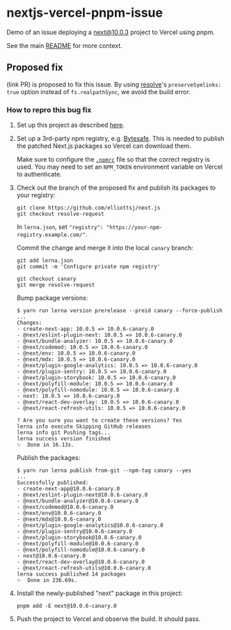 # nextjs-vercel-pnpm-issue

Demo of an issue deploying a next@10.0.3 project to Vercel using pnpm.

See the main [README](https://github.com/elliottsj/nextjs-vercel-pnpm-issue/blob/master/README.md) for more context.

## Proposed fix

(link PR) is proposed to fix this issue. By using [resolve](https://github.com/browserify/resolve)'s `preserveSymlinks: true` option instead of `fs.realpathSync`, we avoid the build error.

### How to repro this bug fix

1. Set up this project as described [here](https://github.com/elliottsj/nextjs-vercel-pnpm-issue/tree/fix#repro).
2. Set up a 3rd-party npm registry, e.g. [Bytesafe](https://bytesafe.dev/). This is needed to publish the patched Next.js packages so Vercel can download them.

    Make sure to configure the [`.npmrc`](.npmrc) file so that the correct registry is used. You may need to set an `NPM_TOKEN` environment variable on Vercel to authenticate.

3. Check out the branch of the proposed fix and publish its packages to your registry:

    ```shell
    git clone https://github.com/elliottsj/next.js
    git checkout resolve-request
    ```

    In `lerna.json`, set `"registry": "https://your-npm-registry.example.com/"`.

    Commit the change and merge it into the local `canary` branch:

    ```shell
    git add lerna.json
    git commit -m 'Configure private npm registry'

    git checkout canary
    git merge resolve-request
    ```

    Bump package versions:

    ```shell
    $ yarn run lerna version prerelease --preid canary --force-publish
    ...
    Changes:
    - create-next-app: 10.0.5 => 10.0.6-canary.0
    - @next/eslint-plugin-next: 10.0.5 => 10.0.6-canary.0
    - @next/bundle-analyzer: 10.0.5 => 10.0.6-canary.0
    - @next/codemod: 10.0.5 => 10.0.6-canary.0
    - @next/env: 10.0.5 => 10.0.6-canary.0
    - @next/mdx: 10.0.5 => 10.0.6-canary.0
    - @next/plugin-google-analytics: 10.0.5 => 10.0.6-canary.0
    - @next/plugin-sentry: 10.0.5 => 10.0.6-canary.0
    - @next/plugin-storybook: 10.0.5 => 10.0.6-canary.0
    - @next/polyfill-module: 10.0.5 => 10.0.6-canary.0
    - @next/polyfill-nomodule: 10.0.5 => 10.0.6-canary.0
    - next: 10.0.5 => 10.0.6-canary.0
    - @next/react-dev-overlay: 10.0.5 => 10.0.6-canary.0
    - @next/react-refresh-utils: 10.0.5 => 10.0.6-canary.0

    ? Are you sure you want to create these versions? Yes
    lerna info execute Skipping GitHub releases
    lerna info git Pushing tags...
    lerna success version finished
    ✨  Done in 16.13s.
    ```

    Publish the packages:

    ```shell
    $ yarn run lerna publish from-git --npm-tag canary --yes
    ...
    Successfully published:
    - create-next-app@10.0.6-canary.0
    - @next/eslint-plugin-next@10.0.6-canary.0
    - @next/bundle-analyzer@10.0.6-canary.0
    - @next/codemod@10.0.6-canary.0
    - @next/env@10.0.6-canary.0
    - @next/mdx@10.0.6-canary.0
    - @next/plugin-google-analytics@10.0.6-canary.0
    - @next/plugin-sentry@10.0.6-canary.0
    - @next/plugin-storybook@10.0.6-canary.0
    - @next/polyfill-module@10.0.6-canary.0
    - @next/polyfill-nomodule@10.0.6-canary.0
    - next@10.0.6-canary.0
    - @next/react-dev-overlay@10.0.6-canary.0
    - @next/react-refresh-utils@10.0.6-canary.0
    lerna success published 14 packages
    ✨  Done in 236.69s.
    ```

4. Install the newly-published "next" package in this project:

    ```shell
    pnpm add -E next@10.0.6-canary.0
    ```

5. Push the project to Vercel and observe the build. It should pass.

